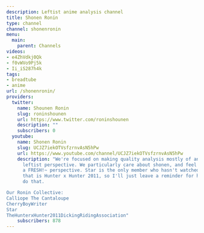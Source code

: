 ```yaml
---
description: Leftist anime analysis channel
title: Shonen Ronin
type: channel
channel: shonenronin
menu:
  main:
    parent: Channels
videos:
- e4ZhVdkj0Qk
- f0vWVo9Pj5k
- Ii_iS287h4k
tags:
- breadtube
- anime
url: /shonenronin/
providers:
  twitter:
    name: Shounen Ronin
    slug: roninshounen
    url: https://www.twitter.com/roninshounen
    description: ""
    subscribers: 0
  youtube:
    name: Shonen Ronin
    slug: UCJZ7iekOTVsfzrnvAsN5hPw
    url: https://www.youtube.com/channel/UCJZ7iekOTVsfzrnvAsN5hPw
    description: "We're focused on making quality analysis mostly of anime with a
      leftist perspective. We particularly care about shonen, and feel like we have
      a FRESH!~ perspective. Star is the only member who hasn't watched the masterpiece
      that is Hunter x Hunter 2011, so I'll just leave a reminder for him here to
      do that. 

Our Ronin Collective:
Calliope The Cantaloupe
CherryBoyWriter
Star
TheHunterxHunter2011DickingRidingAssociation"
    subscribers: 878
---
```

